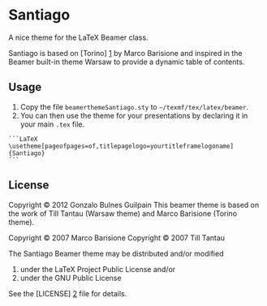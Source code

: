 Santiago
========

A nice theme for the LaTeX Beamer class.

Santiago is based on [Torino] [1] by Marco Barisione and inspired in the Beamer built-in theme Warsaw to provide a dynamic table of contents.

  [1]: http://blog.barisione.org/2007-09/torino-a-pretty-theme-for-latex-beamer/

## Usage

  1. Copy the file `beamerthemeSantiago.sty` to `~/texmf/tex/latex/beamer`.
  2. You can then use the theme for your presentations by declaring it in your main `.tex` file.

    ```LaTeX
    \usetheme[pageofpages=of,titlepagelogo=yourtitleframelogoname]{Santiago}
    ``` 

## License

Copyright &copy; 2012 Gonzalo Bulnes Guilpain
This beamer theme is based on the work of
Till Tantau (Warsaw theme) and Marco Barisione (Torino theme).

Copyright &copy; 2007 Marco Barisione
Copyright &copy; 2007 Till Tantau

The Santiago Beamer theme may be distributed and/or modified

  1. under the LaTeX Project Public License and/or
  2. under the GNU Public License

See the [LICENSE] [2] file for details.

  [2]: https://github.com/gonzalo-bulnes/santiago-beamer-theme/blob/master/LICENSE
